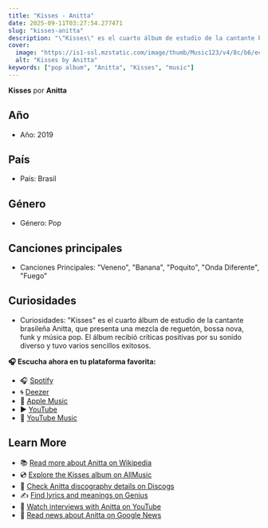 ```yaml
---
title: "Kisses - Anitta"
date: 2025-09-11T03:27:54.277471
slug: "kisses-anitta"
description: "\"Kisses\" es el cuarto álbum de estudio de la cantante brasileña Anitta, que presenta una mezcla de reguetón, bossa nova, funk y música pop."
cover:
  image: "https://is1-ssl.mzstatic.com/image/thumb/Music123/v4/8c/b6/ec/8cb6ecf7-8d58-ae12-48a8-1e16e29a0c8c/190296875236.jpg/500x500bb.jpg"
  alt: "Kisses by Anitta"
keywords: ["pop album", "Anitta", "Kisses", "music"]
---
```


**Kisses** por **Anitta**

## Año
- Año: 2019
## País
- País: Brasil
## Género
- Género: Pop
## Canciones principales
- Canciones Principales: "Veneno", "Banana", "Poquito", "Onda Diferente", "Fuego"
## Curiosidades
- Curiosidades: "Kisses" es el cuarto álbum de estudio de la cantante brasileña Anitta, que presenta una mezcla de reguetón, bossa nova, funk y música pop. El álbum recibió críticas positivas por su sonido diverso y tuvo varios sencillos exitosos.



**🎧 Escucha ahora en tu plataforma favorita:**

- 🎧 [Spotify](https://open.spotify.com/search/Kisses%20Anitta)
- 🌀 [Deezer](https://www.deezer.com/search/Kisses%20Anitta)
- 🍎 [Apple Music](https://music.apple.com/search?term=Kisses%20Anitta)
- ▶️ [YouTube](https://www.youtube.com/results?search_query=Kisses%20Anitta)
- 🎵 [YouTube Music](https://music.youtube.com/search?q=Kisses%20Anitta)

## Learn More

- 📚 [Read more about Anitta on Wikipedia](https://en.wikipedia.org/wiki/Anitta)
- 💿 [Explore the Kisses album on AllMusic](https://www.allmusic.com/search/albums/Kisses)
- 📀 [Check Anitta discography details on Discogs](https://www.discogs.com/search/?q=Kisses+Anitta&type=all)
- ✍️ [Find lyrics and meanings on Genius](https://genius.com/search?q=Kisses%20Anitta)
- 🎤 [Watch interviews with Anitta on YouTube](https://www.youtube.com/results?search_query=Anitta+interview)
- 📰 [Read news about Anitta on Google News](https://news.google.com/search?q=Anitta)
